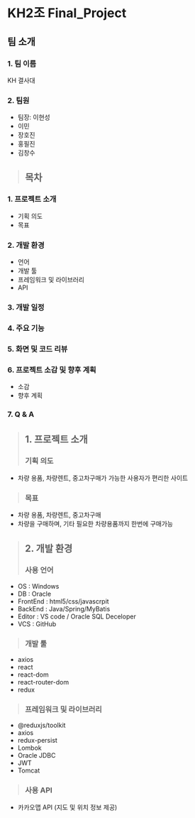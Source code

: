 # KH2조 Final_Project
## 팀 소개
### 1. 팀 이름 
KH 결사대 

### 2. 팀원 
- 팀장: 이현성
 - 이민 
 - 장호진 
 - 홍필진
 - 김창수

 ><h2>목차</h2>
 <h3>1. 프로젝트 소개</h3>
 <ul>
    <li>기획 의도</li>
    <li>목표</li>
 </ul>
 <h3>2. 개발 환경</h3>
 <ul>
  <li>언어</li>
  <li>개발 툴</li>
  <li>프레임워크 및 라이브러리</li>
  <li>API</li>
 </ul>
 <h3>3. 개발 일정</h3>
 <h3>4. 주요 기능</h3>
 <h3>5. 화면 및 코드 리뷰<h3>
 <h3>6. 프로젝트 소감 및 향후 계획</h3>
 <ul>
  <li>소감</li>
  <li>향후 계획</li>
 </ul>
 <h3>7. Q & A</h3>

>## 1. 프로젝트 소개
>### 기획 의도
- 차량 용품, 차량렌트, 중고차구매가 가능한 사용자가 편리한 사이트

>### 목표
- 차량 용품, 차량렌트, 중고차구매
- 차량을 구매하며, 기타 필요한 차량용품까지 한번에 구매가능
  
>## 2. 개발 환경
>### 사용 언어
- OS : Windows
- DB : Oracle
- FrontEnd : html5/css/javascrpit
- BackEnd : Java/Spring/MyBatis
- Editor : VS code / Oracle SQL Deceloper
- VCS : GitHub
>### 개발 툴
- axios
- react
- react-dom
- react-router-dom
- redux
>### 프레임워크 및 라이브러리
- @reduxjs/toolkit
- axios
- redux-persist
- Lombok
- Oracle JDBC
- JWT
- Tomcat
>### 사용 API
- 카카오맵 API (지도 및 위치 정보 제공)
